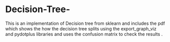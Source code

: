 # Decision-Tree-
This is an implementation of Decision tree from sklearn and includes the pdf which shows the how the decision tree splits using the export_graph_viz and pydotplus libraries and uses the confusion matrix to check the results .
